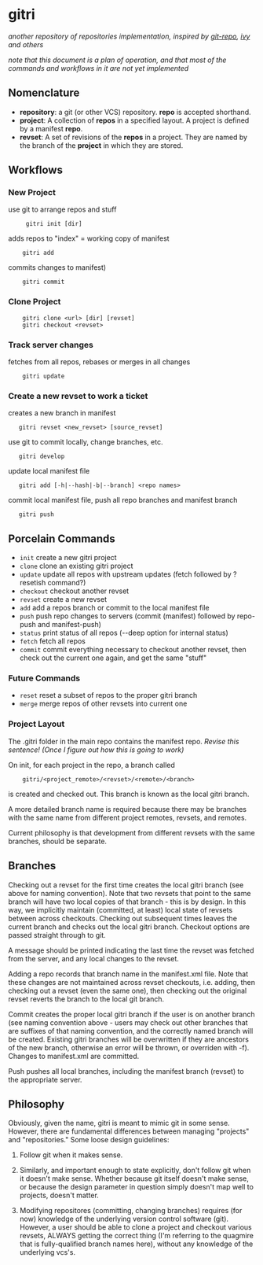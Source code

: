 # gitri #
_another repository of repositories implementation, inspired by [git-repo](http://code.google.com/p/git-repo), [ivy](http://ant.apache.org/ivy/) and others_

_note that this document is a plan of operation, and that most of the commands and workflows in it are not yet implemented_

## Nomenclature ##
 - __repository__: a git (or other VCS) repository.  __repo__ is accepted shorthand.
 - __project__: A collection of __repos__ in a specified layout.  A project is defined by a manifest __repo__.
 - __revset__: A set of revisions of the __repos__ in a project.  They are named by the branch of the __project__ in which they are stored.

## Workflows ##

### New Project ####
use git to arrange repos and stuff

         gitri init [dir]

adds repos to "index" = working copy of manifest

        gitri add

commits changes to manifest)

        gitri commit

### Clone Project ###

        gitri clone <url> [dir] [revset]
        gitri checkout <revset>

### Track server changes ###
fetches from all repos, rebases or merges in all changes

        gitri update

### Create a new revset to work a ticket ###
creates a new branch in manifest

       gitri revset <new_revset> [source_revset]

use git to commit locally, change branches, etc.

       gitri develop

update local manifest file

       gitri add [-h|--hash|-b|--branch] <repo names>

commit local manifest file, push all repo branches and manifest branch

       gitri push

## Porcelain Commands ##
- `init` create a new gitri project
- `clone` clone an existing gitri project
- `update` update all repos with upstream updates (fetch followed by ?resetish command?)
- `checkout` checkout another revset
- `revset` create a new revset
- `add` add a repos branch or commit to the local manifest file
- `push` push repo changes to servers (commit (manifest) followed by repo-push and manifest-push)
- `status` print status of all repos (--deep option for internal status)
- `fetch` fetch all repos
- `commit` commit everything necessary to checkout another revset, then check out the current one again, and get the same "stuff"

### Future Commands ###
- `reset` reset a subset of repos to the proper gitri branch
- `merge` merge repos of other revsets into current one

### Project Layout ###
The .gitri folder in the main repo contains the manifest repo.
_Revise this sentence! (Once I figure out how this is going to work)_

On init, for each project in the repo, a branch called 

        gitri/<project_remote>/<revset>/<remote>/<branch> 
is created and checked out.  This branch is
known as the local gitri branch.

A more detailed branch name is required because there may be branches with the same name from different project remotes, revsets, and remotes.

Current philosophy is that development from different revsets with the same branches, should be separate.

## Branches ##
Checking out a revset for the first time creates the local gitri branch (see above for naming convention).  Note that
two revsets that point to the same branch will have two local copies of that branch - this is by design.  In this way,
we implicitly maintain (committed, at least) local state of revsets between across checkouts.
Checking out subsequent times leaves the current branch and checks out the local gitri branch.  Checkout options are passed straight
through to git.

A message should be printed indicating the last time the revset was fetched from the server, and any local changes to the revset.

Adding a repo records that branch name in the manifest.xml file.  Note that these changes are not maintained across revset checkouts, i.e.
adding, then checking out a revset (even the same one), then checking out the original revset reverts the branch to the local git branch.

Commit creates the proper local gitri branch if the user is on another branch (see naming convention above - users may check out other
branches that are suffixes of that naming convention, and the correctly named branch will be created.  Existing gitri branches will be
overwritten if they are ancestors of the new branch, otherwise an error will be thrown, or overriden with -f).  Changes to manifest.xml
are committed.

Push pushes all local branches, including the manifest branch (revset) to the appropriate server.

## Philosophy ##
Obviously, given the name, gitri is meant to mimic git in some sense.  However, there are fundamental differences between managing "projects" and "repositories."
Some loose design guidelines:

1. Follow git when it makes sense.

2. Similarly, and important enough to state explicitly, don't follow git when it doesn't make sense.  Whether because git itself doesn't make sense, or because the design parameter in question simply doesn't map well to projects, doesn't matter.

3. Modifying repositores (committing, changing branches) requires (for now) knowledge of the underlying version control software (git).  However, a user should be able to clone a project and checkout various revsets, ALWAYS getting the correct thing (I'm referring to the quagmire that is fully-qualified branch names here), without any knowledge of the underlying vcs's.
